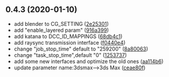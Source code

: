 
## 0.4.3 (2020-01-10)

* add blender to CG_SETTING  ([2e25301](https://github.com/renderbus/rayvision_api/commit/2e25301))
* add "enable_layered param" ([916a399](https://github.com/renderbus/rayvision_api/commit/916a399))
* add katana to DCC_ID_MAPPINGS ([68db4c1](https://github.com/renderbus/rayvision_api/commit/68db4c1))
* add raysync transmission interface ([f0440e4](https://github.com/renderbus/rayvision_api/commit/f0440e4))
* change "job_stop_time" default to "259200" ([8a80063](https://github.com/renderbus/rayvision_api/commit/8a80063))
* change "task_stop_time",default "0" ([1253737](https://github.com/renderbus/rayvision_api/commit/1253737))
* add some new interfaces and optimize the old ones ([aa114b6](https://github.com/renderbus/rayvision_api/commit/aa114b6))
* update parameter name:3dsmax-->3ds Max ([ceae80f](https://github.com/renderbus/rayvision_api/commit/ceae80f))



